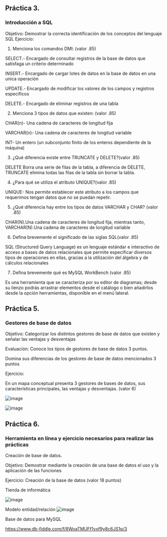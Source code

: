 ## Práctica 3.
### Introducción a SQL
Objetivo: Demostrar la correcta identificación de los conceptos del lenguaje SQL
Ejercicio:

1. Menciona los comandos DMl: (valor .85)

SELECT.- Encargado de consultar registros de la base de datos que satisfaga un criterio determinado

INSERT.- Encargado de cargar lotes de datos en la base de datos en una unica operación

UPDATE.- Encargado de modificar los valores de los campos y registros especificos

DELETE.- Encargado de eliminar registros de una tabla

2. Menciona 3 tipos de datos que existen: (valor .85)

CHAR(n)- Una cadena de caracteres de longitud fija

VARCHAR(n)- Una cadena de caracteres de longitud variable

INT- Un entero (un subconjunto finito de los enteros dependiente de la máquina)

3. ¿Qué diferencia existe entre TRUNCATE y DELETE?(valor .85)

DELETE Borra una serie de filas de la tabla, a diferencia de DELETE, TRUNCATE elimina todas las filas de la tabla sin borrar la tabla.

4. ¿Para qué se utiliza el atributo UNIQUE?(valor .85)

UNIQUE- Nos permite establecer este atributo a los campos que requerimos tengan datos que no se puedan repetir.

5. ¿Qué diferencia hay entre los tipos de datos VARCHAR y CHAR? (valor .85)

CHAR(N).Una cadena de caracteres de longitud fija, mientras tanto, VARCHAR(N).Una cadena de caracteres de longitud variable

6. Defina brevemente el significado de las siglas SQL(valor .85)

SQL (Structured Query Language) es un lenguaje estándar e interactivo de acceso a bases de datos relacionales que permite especificar diversos tipos de operaciones en ellas, gracias a la utilización del álgebra y de cálculos relacionales

7. Defina brevemente qué es MySQL WorkBench (valor .85)

Es una herramienta que se caracteriza por su editor de diagramas; desde su lienzo podrás arrastrar elementos desde el catálogo o bien añadirlos desde la opción herramientas, disponible en el menú lateral.

## Práctica 5.
### Gestores de base de datos

Objetivo: Categorizar los distintos gestores de base de datos que existen y señalar las
ventajas y desventajas

Evaluación: Conoce los tipos de gestores de base de datos 3 puntos.

Domina sus diferencias de los gestores de base de datos mencionados 3 puntos

Ejercicio:

En un mapa conceptual presenta 3 gestores de bases de datos, sus características
principales, las ventajas y desventajas. (valor 6)

![image](https://user-images.githubusercontent.com/91554777/170415427-e2b7321b-a97f-43b0-ac24-6e506c307e6b.png)

![image](https://user-images.githubusercontent.com/102439883/172673102-285d6918-5196-49bc-ae1b-ce56b03f2f17.png)


## Práctica 6.
### Herramienta en línea y ejercicio necesarios para realizar las prácticas

Creación de base de datos.

Objetivo: Demostrar mediante la creación de una base de datos el uso y la aplicación de
las funciones

Ejercicio: Creación de la base de datos (valor 18 puntos)

Tienda de informática

![image](https://user-images.githubusercontent.com/91554777/170415101-717bca19-3644-46a9-8a57-8d5940c5d283.png)




Modelo entidad/relación
![image](https://user-images.githubusercontent.com/102439883/172976277-1d56a18b-a6fb-45a2-8846-76f46668800b.png)






Base de datos para MySQL

https://www.db-fiddle.com/f/8WoaTMUFf1vxf9y8c6JS1q/3

